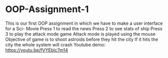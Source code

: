 # OOP-Assignment-1
This is our first OOP assignment in which we have to make a user interface for a Sci- Movie
Press 1 to read the news
Press 2 to see stats of ship
Press 3 to play the attack mode game
Attack mode is played using the mouse
Objective of game is to shoot astroids before they hit the city
If it hits the city the whole system will crash
Youtube demo: https://youtu.be/fVYEblc7m14
